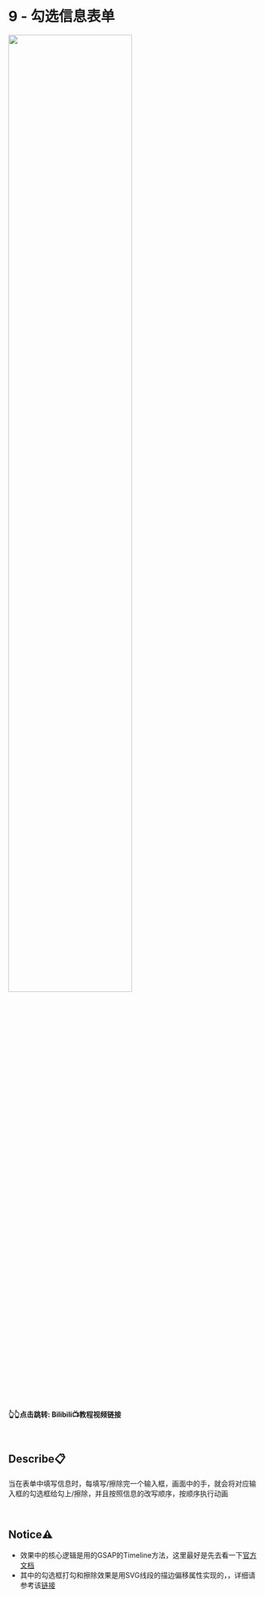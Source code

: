 # 9 - 勾选信息表单
<a href="https://www.bilibili.com/video/BV1G1421f77d">
<img src="https://i1.hdslb.com/bfs/archive/465aea67d354243f892bb92150704f30d844bfa7.jpg" width="70%">
</a>

**👆👆点击跳转: Bilibili📺教程视频链接**

<br>

## **Describe📋️**
当在表单中填写信息时，每填写/擦除完一个输入框，画面中的手，就会将对应输入框的勾选框给勾上/擦除，并且按照信息的改写顺序，按顺序执行动画

<br>

## **Notice⚠️**
- 效果中的核心逻辑是用的GSAP的Timeline方法，这里最好是先去看一下[官方文档](https://gsap.com/docs/v3/GSAP/Timeline)
- 其中的勾选框打勾和擦除效果是用SVG线段的描边偏移属性实现的，，详细请参考该[链接](https://github.com/JIEJOE-WEB-Tutorial/011-svg-stroke-animation)


